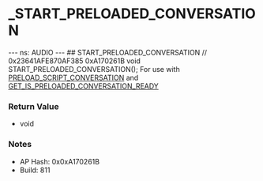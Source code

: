 # _START_PRELOADED_CONVERSATION

--- ns: AUDIO --- ## START_PRELOADED_CONVERSATION  // 0x23641AFE870AF385 0xA170261B void START_PRELOADED_CONVERSATION();  For use with [PRELOAD_SCRIPT_CONVERSATION](#_0x3B3CAD6166916D87) and [GET_IS_PRELOADED_CONVERSATION_READY](#_0xE73364DB90778FFA)

### Return Value
* void

### Notes
* AP Hash: 0x0xA170261B
* Build: 811

